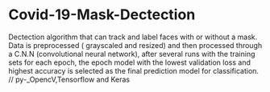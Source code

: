 # Covid-19-Mask-Dectection
Dectection algorithm that can track and label faces with or without a mask. 
Data is preprocessed ( grayscaled and resized) and then processed through a C.N.N (convolutional neural network),
after several runs with the training sets for each epoch, the epoch model with the lowest 
validation loss and highest accuracy is selected as the final prediction model for classification. 
// py-_OpencV,Tensorflow and Keras 
